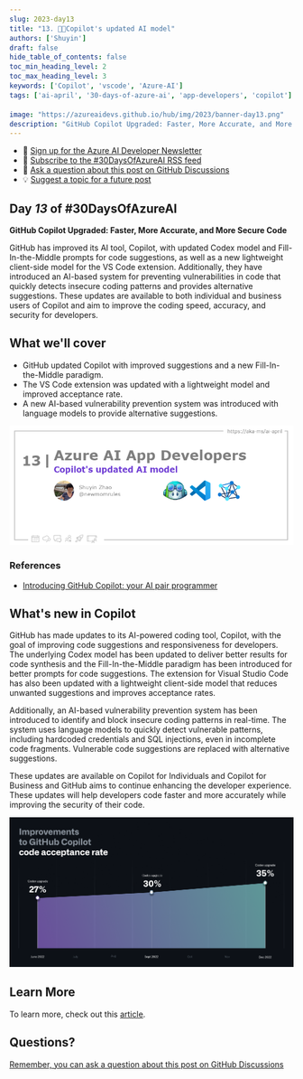 ```yaml
---
slug: 2023-day13
title: "13. 🧑‍💻Copilot's updated AI model"
authors: ['Shuyin']
draft: false
hide_table_of_contents: false
toc_min_heading_level: 2
toc_max_heading_level: 3
keywords: ['Copilot', 'vscode', 'Azure-AI']
tags: ['ai-april', '30-days-of-azure-ai', 'app-developers', 'copilot']

image: "https://azureaidevs.github.io/hub/img/2023/banner-day13.png"
description: "GitHub Copilot Upgraded: Faster, More Accurate, and More Secure Code https://azureaidevs.github.io/hub/blog/2023-day13 #30DaysOfAzureAI #AzureAiDevs #AI #Copilot"
---
```


<head>

  <!-- <meta name="twitter:url" content="https://azureaidevs.github.io/hub/blog/2023-day13" />
  <meta name="twitter:title" content="Copilot's updated AI model" />
  <meta name="twitter:description" content="GitHub Copilot Upgraded: Faster, More Accurate, and More Secure Code https://azureaidevs.github.io/hub/blog/2023-day13 #30DaysOfAzureAI #AzureAiDevs #AI #Copilot" />
  <meta name="twitter:image" content="https://azureaidevs.github.io/hub/img/2023/banner-day13.png" />
  <meta name="twitter:card" content="summary_large_image" />

   -->

  <meta property="og:url" content="https://azureaidevs.github.io/hub/blog/2023-day13" />
  <meta property="og:title" content="Copilot's updated AI model" />
  <meta property="og:description" content="GitHub Copilot Upgraded: Faster, More Accurate, and More Secure Code https://azureaidevs.github.io/hub/blog/2023-day13 #30DaysOfAzureAI #AzureAiDevs #AI #Copilot" />
  <meta property="og:image" content="https://azureaidevs.github.io/hub/img/2023/banner-day13.png" />
  <meta property="og:type" content="article" />
  <meta property="og:site_name" content="Azure AI Developer" />


  <link rel="canonical" href="https://github.blog/2023-02-14-github-copilot-now-has-a-better-ai-model-and-new-capabilities/"  />

</head>

- 📧 [Sign up for the Azure AI Developer Newsletter](https://aka.ms/azure-ai-dev-newsletter)
- 📰 [Subscribe to the #30DaysOfAzureAI RSS feed](https://azureaidevs.github.io/hub/blog/rss.xml)
- 📌 [Ask a question about this post on GitHub Discussions](https://github.com/AzureAiDevs/hub/discussions/categories/13-copilot's-updated-ai-model)
- 💡 [Suggest a topic for a future post](https://github.com/AzureAiDevs/hub/discussions/categories/call-for-content)

## Day _13_ of #30DaysOfAzureAI

<!-- README
The following description is also used for the tweet. So it should be action oriented and grab attention 
If you update the description, please update the description: in the frontmatter as well.
-->

**GitHub Copilot Upgraded: Faster, More Accurate, and More Secure Code**

<!-- README
The following is the intro to the post. It should be a short teaser for the post.
-->

GitHub has improved its AI tool, Copilot, with updated Codex model and Fill-In-the-Middle prompts for code suggestions, as well as a new lightweight client-side model for the VS Code extension. Additionally, they have introduced an AI-based system for preventing vulnerabilities in code that quickly detects insecure coding patterns and provides alternative suggestions. These updates are available to both individual and business users of Copilot and aim to improve the coding speed, accuracy, and security for developers.

## What we'll cover

<!-- README
The following list is the main points of the post. There should be 3-4 main points.
 -->


- GitHub updated Copilot with improved suggestions and a new Fill-In-the-Middle paradigm.
- The VS Code extension was updated with a lightweight model and improved acceptance rate.
- A new AI-based vulnerability prevention system was introduced with language models to provide alternative suggestions. 

<!-- 
- Main point 1
- Main point 2
- Main point 3 
- Main point 4
-->

![Image banner for day 13](./../../../static/img/2023/banner-day13.png)

<!-- README
Add or update a list relevant references here. These could be links to other blog posts, Microsoft Learn Module, videos, or other resources.
-->


### References

- [Introducing GitHub Copilot: your AI pair programmer](https://github.blog/2021-06-29-introducing-github-copilot-ai-pair-programmer?WT.mc_id=aiml-89446-dglover)


<!-- README
The following is the body of the post. It should be an overview of the post that you are referencing.
See the Learn More section, if you supplied a canonical link, then will be displayed here.
-->


## What's new in Copilot

GitHub has made updates to its AI-powered coding tool, Copilot, with the goal of improving code suggestions and responsiveness for developers. The underlying Codex model has been updated to deliver better results for code synthesis and the Fill-In-the-Middle paradigm has been introduced for better prompts for code suggestions. The extension for Visual Studio Code has also been updated with a lightweight client-side model that reduces unwanted suggestions and improves acceptance rates.

Additionally, an AI-based vulnerability prevention system has been introduced to identify and block insecure coding patterns in real-time. The system uses language models to quickly detect vulnerable patterns, including hardcoded credentials and SQL injections, even in incomplete code fragments. Vulnerable code suggestions are replaced with alternative suggestions.

These updates are available on Copilot for Individuals and Copilot for Business and GitHub aims to continue enhancing the developer experience. These updates will help developers code faster and more accurately while improving the security of their code.

![](image.webp)

## Learn More

To learn more, check out this [article](https://github.blog/2023-02-14-github-copilot-now-has-a-better-ai-model-and-new-capabilities/).


## Questions?

[Remember, you can ask a question about this post on GitHub Discussions](https://github.com/AzureAiDevs/Discussions/discussions/categories/13-copilot's-updated-ai-model)
